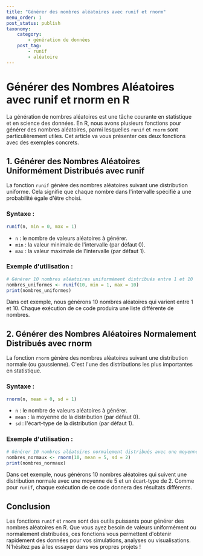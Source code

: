 ```yaml
---
title: "Générer des nombres aléatoires avec runif et rnorm"
menu_order: 1
post_status: publish
taxonomy:
    category:
        - génération de données
    post_tag:
        - runif
        - aléatoire
---
```


# Générer des Nombres Aléatoires avec runif et rnorm en R

La génération de nombres aléatoires est une tâche courante en statistique et en science des données. En R, nous avons plusieurs fonctions pour générer des nombres aléatoires, parmi lesquelles `runif` et `rnorm` sont particulièrement utiles. Cet article va vous présenter ces deux fonctions avec des exemples concrets.

## 1. Générer des Nombres Aléatoires Uniformément Distribués avec runif

La fonction `runif` génère des nombres aléatoires suivant une distribution uniforme. Cela signifie que chaque nombre dans l'intervalle spécifié a une probabilité égale d'être choisi. 

### Syntaxe :
```R
runif(n, min = 0, max = 1)
```
- `n` : le nombre de valeurs aléatoires à générer.
- `min` : la valeur minimale de l'intervalle (par défaut 0).
- `max` : la valeur maximale de l'intervalle (par défaut 1).

### Exemple d'utilisation :
```R
# Générer 10 nombres aléatoires uniformément distribués entre 1 et 10
nombres_uniformes <- runif(10, min = 1, max = 10)
print(nombres_uniformes)
```

Dans cet exemple, nous générons 10 nombres aléatoires qui varient entre 1 et 10. Chaque exécution de ce code produira une liste différente de nombres.

## 2. Générer des Nombres Aléatoires Normalement Distribués avec rnorm

La fonction `rnorm` génère des nombres aléatoires suivant une distribution normale (ou gaussienne). C'est l'une des distributions les plus importantes en statistique.

### Syntaxe :
```R
rnorm(n, mean = 0, sd = 1)
```
- `n` : le nombre de valeurs aléatoires à générer.
- `mean` : la moyenne de la distribution (par défaut 0).
- `sd` : l'écart-type de la distribution (par défaut 1).

### Exemple d'utilisation :
```R
# Générer 10 nombres aléatoires normalement distribués avec une moyenne de 5 et un écart-type de 2
nombres_normaux <- rnorm(10, mean = 5, sd = 2)
print(nombres_normaux)
```

Dans cet exemple, nous générons 10 nombres aléatoires qui suivent une distribution normale avec une moyenne de 5 et un écart-type de 2. Comme pour `runif`, chaque exécution de ce code donnera des résultats différents.

## Conclusion

Les fonctions `runif` et `rnorm` sont des outils puissants pour générer des nombres aléatoires en R. Que vous ayez besoin de valeurs uniformément ou normalement distribuées, ces fonctions vous permettent d'obtenir rapidement des données pour vos simulations, analyses ou visualisations. N'hésitez pas à les essayer dans vos propres projets !

